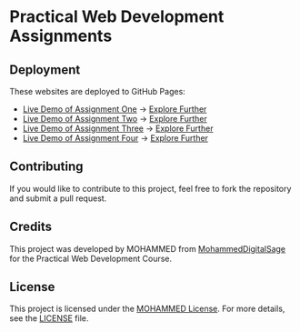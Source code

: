 # Practical Web Development Assignments

## Deployment

These websites are deployed to GitHub Pages: 

  - [Live Demo of Assignment One](https://mohammeddigitalsage.github.io/Assignment-1-Zoo/) → [Explore Further](https://github.com/tech-moh-logy/Practical-Web-Development/new/main/assignment-one)
  - [Live Demo of Assignment Two](#) → [Explore Further](#)
  - [Live Demo of Assignment Three](#) → [Explore Further](#)
  - [Live Demo of Assignment Four](#) → [Explore Further](#)

## Contributing

If you would like to contribute to this project, feel free to fork the repository and submit a pull request.

## Credits

This project was developed by MOHAMMED from [MohammedDigitalSage](https://github.com/MohammedDigitalSage) for the Practical Web Development Course.

## License

This project is licensed under the [MOHAMMED License](https://github.com/tech-moh-logy/MOHAMMED-License/blob/main/LICENSE). For more details, see the [LICENSE](https://github.com/tech-moh-logy/MOHAMMED-License/blob/main/README.md) file.
